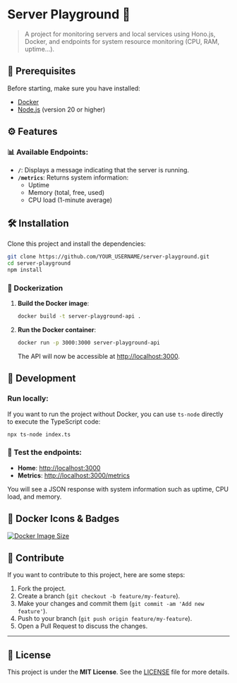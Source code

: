# Server Playground 🚀

> A project for monitoring servers and local services using Hono.js, Docker, and endpoints for system resource monitoring (CPU, RAM, uptime...).

## 🚀 Prerequisites

Before starting, make sure you have installed:

- [Docker](https://www.docker.com/products/docker-desktop)
- [Node.js](https://nodejs.org/) (version 20 or higher)

## ⚙️ Features

### 📊 Available Endpoints:

- **`/`**: Displays a message indicating that the server is running.
- **`/metrics`**: Returns system information:
  - Uptime
  - Memory (total, free, used)
  - CPU load (1-minute average)

## 🛠️ Installation

Clone this project and install the dependencies:

```bash
git clone https://github.com/YOUR_USERNAME/server-playground.git
cd server-playground
npm install
```

### 🐳 Dockerization

1. **Build the Docker image**:

   ```bash
   docker build -t server-playground-api .
   ```

2. **Run the Docker container**:

   ```bash
   docker run -p 3000:3000 server-playground-api
   ```

   The API will now be accessible at [http://localhost:3000](http://localhost:3000).

## 📝 Development

### Run locally:

If you want to run the project without Docker, you can use `ts-node` directly to execute the TypeScript code:

```bash
npx ts-node index.ts
```

### 🧪 Test the endpoints:

- **Home**: [http://localhost:3000](http://localhost:3000)
- **Metrics**: [http://localhost:3000/metrics](http://localhost:3000/metrics)

You will see a JSON response with system information such as uptime, CPU load, and memory.

## 🐳 Docker Icons & Badges

[![Docker Image Size](https://img.shields.io/docker/image-size/your_username/server-playground-api)](https://hub.docker.com/r/your_username/server-playground-api)

## 🤝 Contribute

If you want to contribute to this project, here are some steps:

1. Fork the project.
2. Create a branch (`git checkout -b feature/my-feature`).
3. Make your changes and commit them (`git commit -am 'Add new feature'`).
4. Push to your branch (`git push origin feature/my-feature`).
5. Open a Pull Request to discuss the changes.

---

## 📄 License

This project is under the **MIT License**. See the [LICENSE](LICENSE) file for more details.
